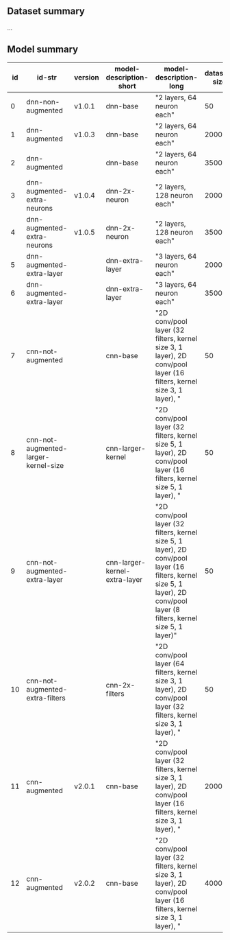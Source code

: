 ## Dataset summary

...

## Model summary

| id | id-str                               | version | model-description-short       | model-description-long                                                                                                                                                     | dataset-size | train-epochs |
|----|--------------------------------------|---------|-------------------------------|----------------------------------------------------------------------------------------------------------------------------------------------------------------------------|--------------|--------------|
| 0  | dnn-non-augmented                    | v1.0.1  | dnn-base                      | "2 layers, 64 neuron each"                                                                                                                                                 | 50           | 200          |
| 1  | dnn-augmented                        | v1.0.3  | dnn-base                      | "2 layers, 64 neuron each"                                                                                                                                                 | 2000         | 200          |
| 2  | dnn-augmented                        |         | dnn-base                      | "2 layers, 64 neuron each"                                                                                                                                                 | 3500         | 100          |
| 3  | dnn-augmented-extra-neurons          | v1.0.4  | dnn-2x-neuron                 | "2 layers, 128 neuron each"                                                                                                                                                | 2000         | 200          |
| 4  | dnn-augmented-extra-neurons          | v1.0.5  | dnn-2x-neuron                 | "2 layers, 128 neuron each"                                                                                                                                                | 3500         | 100          |
| 5  | dnn-augmented-extra-layer            |         | dnn-extra-layer               | "3 layers, 64 neuron each"                                                                                                                                                 | 2000         | 200          |
| 6  | dnn-augmented-extra-layer            |         | dnn-extra-layer               | "3 layers, 64 neuron each"                                                                                                                                                 | 3500         | 100          |
| 7  | cnn-not-augmented                    |         | cnn-base                      | "2D conv/pool layer (32 filters, kernel size 3, 1 layer), 2D conv/pool layer (16 filters, kernel size 3, 1 layer), "                                                       | 50           | 200          |
| 8  | cnn-not-augmented-larger-kernel-size |         | cnn-larger-kernel             | "2D conv/pool layer (32 filters, kernel size 5, 1 layer), 2D conv/pool layer (16 filters, kernel size 5, 1 layer), "                                                       | 50           | 200          |
| 9  | cnn-not-augmented-extra-layer        |         | cnn-larger-kernel-extra-layer | "2D conv/pool layer (32 filters, kernel size 5, 1 layer), 2D conv/pool layer (16 filters, kernel size 5, 1 layer), 2D conv/pool layer (8 filters, kernel size 5, 1 layer)" | 50           | 200          |
| 10 | cnn-not-augmented-extra-filters      |         | cnn-2x-filters                | "2D conv/pool layer (64 filters, kernel size 3, 1 layer), 2D conv/pool layer (32 filters, kernel size 3, 1 layer), "                                                       | 50           | 200          |
| 11 | cnn-augmented                        | v2.0.1  | cnn-base                      | "2D conv/pool layer (32 filters, kernel size 3, 1 layer), 2D conv/pool layer (16 filters, kernel size 3, 1 layer), "                                                       | 2000         | 50           |
| 12 | cnn-augmented                        | v2.0.2  | cnn-base                      | "2D conv/pool layer (32 filters, kernel size 3, 1 layer), 2D conv/pool layer (16 filters, kernel size 3, 1 layer), "                                                       | 4000         | 50           |